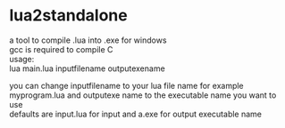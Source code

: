 # lua2standalone
a tool to compile .lua into .exe for windows  
gcc is required to compile C  
usage:  
lua main.lua inputfilename outputexename  

you can change inputfilename to your lua file name for example myprogram.lua and outputexe name to the executable name you want to use  
defaults are input.lua for input and a.exe for output executable name  
